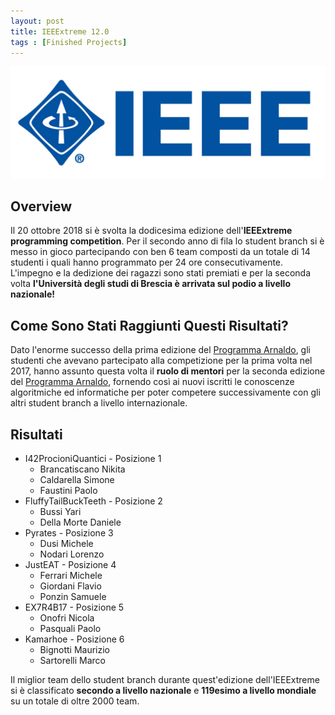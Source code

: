 ```yaml
---
layout: post
title: IEEExtreme 12.0
tags : [Finished Projects]
---
```


![Header](/images/header_ieeextreme12.0.jpg)


## Overview
Il 20 ottobre 2018 si è svolta la dodicesima edizione dell'**IEEExtreme programming competition**.
Per il secondo anno di fila lo student branch si è messo in gioco partecipando con ben 6 team composti da un totale di 14 studenti i quali hanno programmato per 24 ore consecutivamente.
L'impegno e la dedizione dei ragazzi sono stati premiati e per la seconda volta **l'Università degli studi di Brescia è arrivata sul podio a livello nazionale!**

## Come Sono Stati Raggiunti Questi Risultati?
Dato l'enorme successo della prima edizione del [Programma Arnaldo](https://ieee-brescia.github.io/programma_arnaldo/), gli studenti che avevano partecipato alla competizione per la prima volta nel 2017, hanno assunto questa volta il **ruolo di mentori** per la seconda edizione del [Programma Arnaldo](https://ieee-brescia.github.io/programma_arnaldo/), fornendo così ai nuovi iscritti le conoscenze algoritmiche ed informatiche per poter competere successivamente con gli altri student branch a livello internazionale.

## Risultati

* I42ProcioniQuantici - Posizione 1
  * Brancatiscano Nikita
  * Caldarella Simone
  * Faustini Paolo
* FluffyTailBuckTeeth - Posizione 2
  * Bussi Yari
  * Della Morte Daniele
* Pyrates - Posizione 3
  * Dusi Michele
  * Nodari Lorenzo
* JustEAT - Posizione 4
  * Ferrari Michele
  * Giordani Flavio
  * Ponzin Samuele
* EX7R4B17 - Posizione 5
  * Onofri Nicola
  * Pasquali Paolo
* Kamarhoe - Posizione 6
  * Bignotti Maurizio
  * Sartorelli Marco 

Il miglior team dello student branch durante quest'edizione dell'IEEExtreme si è classificato **secondo a livello nazionale** e **119esimo a livello mondiale** su un totale di oltre 2000 team.



